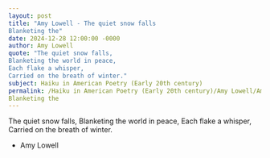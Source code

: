 ```yaml
---
layout: post
title: "Amy Lowell - The quiet snow falls
Blanketing the"
date: 2024-12-28 12:00:00 -0000
author: Amy Lowell
quote: "The quiet snow falls,
Blanketing the world in peace,
Each flake a whisper,
Carried on the breath of winter."
subject: Haiku in American Poetry (Early 20th century)
permalink: /Haiku in American Poetry (Early 20th century)/Amy Lowell/Amy Lowell - The quiet snow falls
Blanketing the
---
```


The quiet snow falls,
Blanketing the world in peace,
Each flake a whisper,
Carried on the breath of winter.

- Amy Lowell
